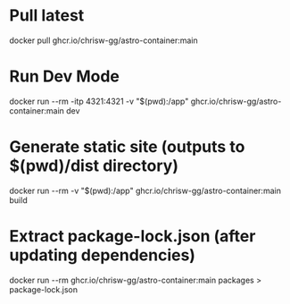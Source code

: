 # Pull latest

docker pull ghcr.io/chrisw-gg/astro-container:main

# Run Dev Mode

docker run --rm -itp 4321:4321 -v "$(pwd):/app" ghcr.io/chrisw-gg/astro-container:main dev

# Generate static site (outputs to $(pwd)/dist directory)

docker run --rm -v "$(pwd):/app" ghcr.io/chrisw-gg/astro-container:main build

# Extract package-lock.json (after updating dependencies)

docker run --rm ghcr.io/chrisw-gg/astro-container:main packages > package-lock.json